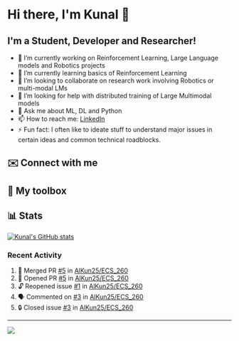 # Hi there, I'm Kunal 👋

<!--
**AlKun25/AlKun25** is a ✨ _special_ ✨ repository because its `README.md` (this file) appears on your GitHub profile.-->

## I'm a Student, Developer and Researcher!

- 🔭 I’m currently working on Reinforcement Learning, Large Language models and Robotics projects
- 🌱 I’m currently learning basics of Reinforcement Learning
- 👯 I’m looking to collaborate on research work involving Robotics or multi-modal LMs
- 🤔 I’m looking for help with distributed training of Large Multimodal models
- 💬 Ask me about ML, DL and Python
- 📫 How to reach me: [LinkedIn](https://www.linkedin.com/in/kunalmundada/)
- ⚡ Fun fact: I often like to ideate stuff to understand major issues in certain ideas and common technical roadblocks.

## ✉️ Connect with me



## 🧰 My toolbox


## 📊 Stats
[![Kunal's GitHub stats](https://github-readme-stats.vercel.app/api?username=AlKun25&theme=radical&count_private=true&show_icons=true&rank_icon=github)](https://github.com/anuraghazra/github-readme-stats)


### Recent Activity
<!--START_SECTION:activity-->
1. 🎉 Merged PR [#5](https://github.com/AlKun25/ECS_260/pull/5) in [AlKun25/ECS_260](https://github.com/AlKun25/ECS_260)
2. 💪 Opened PR [#5](https://github.com/AlKun25/ECS_260/pull/5) in [AlKun25/ECS_260](https://github.com/AlKun25/ECS_260)
3. 🔓 Reopened issue [#1](https://github.com/AlKun25/ECS_260/issues/1) in [AlKun25/ECS_260](https://github.com/AlKun25/ECS_260)
4. 🗣 Commented on [#3](https://github.com/AlKun25/ECS_260/issues/3#issuecomment-1939121019) in [AlKun25/ECS_260](https://github.com/AlKun25/ECS_260)
5. 🔒 Closed issue [#3](https://github.com/AlKun25/ECS_260/issues/3) in [AlKun25/ECS_260](https://github.com/AlKun25/ECS_260)
<!--END_SECTION:activity-->


---


![](https://komarev.com/ghpvc/?username=AlKun25&style=plastic&color=blue)
